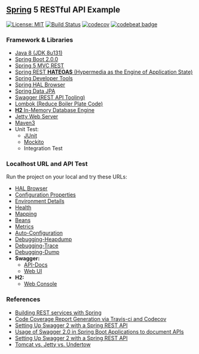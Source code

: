 ## [Spring](https://spring.io/) 5 RESTful API Example
[![License: MIT](https://img.shields.io/badge/License-MIT-blue.svg)](/LICENSE)
[![Build Status](https://travis-ci.org/mkdika/spring5-rest-api.svg?branch=master)](https://travis-ci.org/mkdika/spring5-rest-api)
[![codecov](https://codecov.io/gh/mkdika/spring5-rest-api/branch/master/graph/badge.svg)](https://codecov.io/gh/mkdika/spring5-rest-api)
[![codebeat badge](https://codebeat.co/badges/15eb2857-a8c5-40b1-9f63-b5581017b5a2)](https://codebeat.co/projects/github-com-mkdika-spring5-rest-api-master)


### Framework & Libraries
- [Java 8 (JDK 8u131)](http://www.oracle.com/technetwork/java/javase/downloads/jdk8-downloads-2133151.html)
- [Spring Boot 2.0.0](https://docs.spring.io/spring-boot/docs/current-SNAPSHOT/reference/htmlsingle/)
- [Spring 5 MVC REST](https://spring.io/guides/gs/rest-service/)
- [Spring REST __HATEOAS__ (Hypermedia as the Engine of Application State)](https://spring.io/guides/gs/rest-hateoas/)
- [Spring Developer Tools](https://docs.spring.io/spring-boot/docs/current/reference/html/using-boot-devtools.html)
- [Spring HAL Browser](https://docs.spring.io/spring-data/rest/docs/current/reference/html/#_the_hal_browser)
- [Spring Data JPA](https://docs.spring.io/spring-data/jpa/docs/current/reference/html/)
- [Swagger (REST API Tooling)](https://swagger.io/)
- [Lombok (Reduce Boiler Plate Code)](https://projectlombok.org/)
- [__H2__ In-Memory Database Engine](http://www.h2database.com/html/main.html)
- [Jetty Web Server](http://www.eclipse.org/jetty/)
- [Maven3](https://maven.apache.org/)
- Unit Test:
    - [JUnit](http://junit.org/junit4/)
    - [Mockito](http://site.mockito.org/)
    - Integration Test


### Localhost URL and API Test
Run the project on your local and try these URLs:
- [HAL Browser](http://localhost:8123/application)
- [Configuration Properties](http://localhost:8123/application/configprops)
- [Environment Details](http://localhost:8123/application/env)
- [Health](http://localhost:8123/application/health)
- [Mapping](http://localhost:8123/application/mapping)
- [Beans](http://localhost:8123/application/beans)
- [Metrics](http://localhost:8123/application/metrics)
- [Auto-Configuration](http://localhost:8123/application/autoconfig)
- [Debugging-Heapdump](http://localhost:8123/application/heapdump)
- [Debugging-Trace](http://localhost:8123/application/trace)
- [Debugging-Dump](http://localhost:8123/application/dump)
- __Swagger:__
    - [API-Docs](http://localhost:8123/v2/api-docs)
    - [Web UI](http://localhost:8123/swagger-ui.html)
- __H2:__
    - [Web Console](http://localhost:8123/h2-console/)


### References
- [Building REST services with Spring](https://spring.io/guides/tutorials/bookmarks/)
- [Code Coverage Report Generation via Travis-ci and Codecov](https://www.linkedin.com/pulse/code-coverage-generation-via-travis-ci-codecov-furkan-yavuz)
- [Setting Up Swagger 2 with a Spring REST API](http://www.baeldung.com/swagger-2-documentation-for-spring-rest-api)
- [Usage of Swagger 2.0 in Spring Boot Applications to document APIs](http://heidloff.net/article/usage-of-swagger-2-0-in-spring-boot-applications-to-document-apis/)
- [Setting Up Swagger 2 with a Spring REST API](http://www.baeldung.com/swagger-2-documentation-for-spring-rest-api)
- [Tomcat vs. Jetty vs. Undertow](https://examples.javacodegeeks.com/enterprise-java/spring/tomcat-vs-jetty-vs-undertow-comparison-of-spring-boot-embedded-servlet-containers/)
